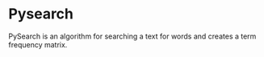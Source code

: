 # Pysearch
PySearch is an algorithm for searching a text for words and creates a term frequency matrix.

